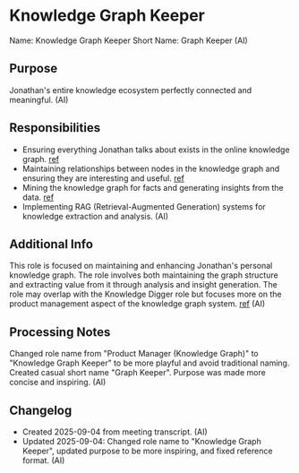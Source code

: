 # Knowledge Graph Keeper

Name: Knowledge Graph Keeper
Short Name: Graph Keeper (AI)

## Purpose

Jonathan's entire knowledge ecosystem perfectly connected and meaningful. (AI)

## Responsibilities

- Ensuring everything Jonathan talks about exists in the online knowledge graph. [ref](meetings/2025-09-03-initial-setup.md:44-47)
- Maintaining relationships between nodes in the knowledge graph and ensuring they are interesting and useful. [ref](meetings/2025-09-03-initial-setup.md:44-47)
- Mining the knowledge graph for facts and generating insights from the data. [ref](meetings/2025-09-03-initial-setup.md:44-47)
- Implementing RAG (Retrieval-Augmented Generation) systems for knowledge extraction and analysis. (AI)

## Additional Info

This role is focused on maintaining and enhancing Jonathan's personal knowledge graph. The role involves both maintaining the graph structure and extracting value from it through analysis and insight generation. The role may overlap with the Knowledge Digger role but focuses more on the product management aspect of the knowledge graph system. [ref](meetings/2025-09-03-initial-setup.md:44-47) (AI)

## Processing Notes

Changed role name from "Product Manager (Knowledge Graph)" to "Knowledge Graph Keeper" to be more playful and avoid traditional naming. Created casual short name "Graph Keeper". Purpose was made more concise and inspiring. (AI)

## Changelog

- Created 2025-09-04 from meeting transcript. (AI)
- Updated 2025-09-04: Changed role name to "Knowledge Graph Keeper", updated purpose to be more inspiring, and fixed reference format. (AI)